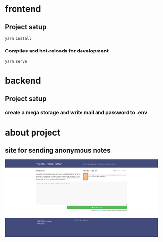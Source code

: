 # frontend

## Project setup

```
yarn install
```

### Compiles and hot-reloads for development

```
yarn serve
```

# backend

## Project setup

### create a mega storage and write mail and password to .env

# about project

## site for sending anonymous notes

![alt text](./logo-site.png)
